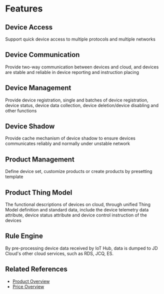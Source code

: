 # Features

## Device Access 

Support quick device access to multiple protocols and multiple networks

## Device Communication

Provide two-way communication between devices and cloud, and devices are stable and reliable in device reporting and instruction placing

## Device Management

Provide device registration, single and batches of device registration, device status, device data collection, device deletion/device disabling and other functions

## Device Shadow

Provide cache mechanism of device shadow to ensure devices communicates reliably and normally under unstable network

## Product Management

Define device set, customize products or create products by presetting template

## Product Thing Model

The functional descriptions of devices on cloud, through unified Thing Model definition and standard data, include the device telemetry data attribute, device status attribute and device control instruction of the devices

## Rule Engine

By pre-processing device data received by IoT Hub, data is dumped to JD Cloud's other cloud services, such as RDS, JCQ, ES.

## Related References

- [Product Overview](../Introduction/Product-Overview.md)
- [Price Overview](../Pricing/Price-Overview.md)


